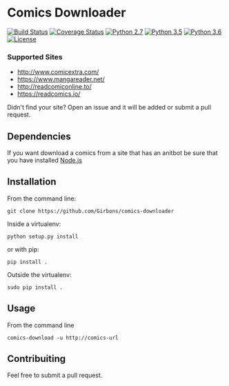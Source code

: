 # Comics Downloader

[![Build Status](https://travis-ci.org/Girbons/comics-downloader.svg?branch=master)](https://travis-ci.org/Girbons/comics-downloader)
[![Coverage Status](https://coveralls.io/repos/github/Girbons/comics-downloader/badge.svg?branch=master)](https://coveralls.io/github/Girbons/comics-downloader?branch=master)
[![Python 2.7](https://img.shields.io/badge/python-2.7-blue.svg)](https://www.python.org/download/releases/2.7/)
[![Python 3.5](https://img.shields.io/badge/python-3.5-blue.svg)](https://www.python.org/downloads/release/python-350/)
[![Python 3.6](https://img.shields.io/badge/python-3.6-blue.svg)](https://www.python.org/downloads/release/python-360/)
[![License](https://img.shields.io/badge/license-MIT-blue.svg)](LICENSE)


### Supported Sites

- http://www.comicextra.com/
- https://www.mangareader.net/
- http://readcomiconline.to/
- https://readcomics.io/

Didn't find your site? Open an issue and it will be added or submit a pull request.

## Dependencies

If you want download a comics from a site that has an anitbot
be sure that you have installed [Node.js](https://nodejs.org/en/)


## Installation

From the command line:

```
git clone https://github.com/Girbons/comics-downloader
```

Inside a virtualenv:

```
python setup.py install
```

or with pip:

```
pip install .
```

Outside the virtualenv:

```
sudo pip install .
```

## Usage

From the command line

```
comics-download -u http://comics-url
```

## Contribuiting

Feel free to submit a pull request.
